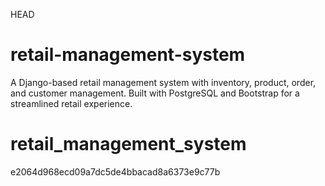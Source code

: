 HEAD

# retail-management-system

A Django-based retail management system with inventory, product, order, and customer management. Built with PostgreSQL and Bootstrap for a streamlined retail experience.

# retail_management_system

e2064d968ecd09a7dc5de4bbacad8a6373e9c77b
